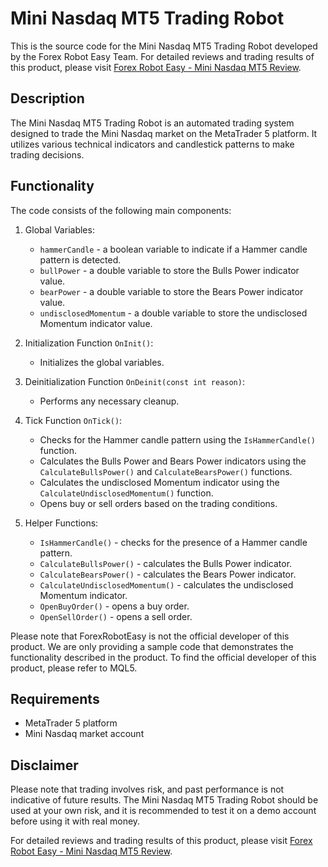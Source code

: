 # Mini Nasdaq MT5 Trading Robot

This is the source code for the Mini Nasdaq MT5 Trading Robot developed by the Forex Robot Easy Team. For detailed reviews and trading results of this product, please visit [Forex Robot Easy - Mini Nasdaq MT5 Review](https://forexroboteasy.com/forex-robot-review/mini-nasdaq-mt5-review-reliable-forex-software-with-high-profit-potential/).

## Description

The Mini Nasdaq MT5 Trading Robot is an automated trading system designed to trade the Mini Nasdaq market on the MetaTrader 5 platform. It utilizes various technical indicators and candlestick patterns to make trading decisions.

## Functionality

The code consists of the following main components:

1. Global Variables: 
   - `hammerCandle` - a boolean variable to indicate if a Hammer candle pattern is detected.
   - `bullPower` - a double variable to store the Bulls Power indicator value.
   - `bearPower` - a double variable to store the Bears Power indicator value.
   - `undisclosedMomentum` - a double variable to store the undisclosed Momentum indicator value.

2. Initialization Function `OnInit()`:
   - Initializes the global variables.

3. Deinitialization Function `OnDeinit(const int reason)`:
   - Performs any necessary cleanup.

4. Tick Function `OnTick()`:
   - Checks for the Hammer candle pattern using the `IsHammerCandle()` function.
   - Calculates the Bulls Power and Bears Power indicators using the `CalculateBullsPower()` and `CalculateBearsPower()` functions.
   - Calculates the undisclosed Momentum indicator using the `CalculateUndisclosedMomentum()` function.
   - Opens buy or sell orders based on the trading conditions.

5. Helper Functions:
   - `IsHammerCandle()` - checks for the presence of a Hammer candle pattern.
   - `CalculateBullsPower()` - calculates the Bulls Power indicator.
   - `CalculateBearsPower()` - calculates the Bears Power indicator.
   - `CalculateUndisclosedMomentum()` - calculates the undisclosed Momentum indicator.
   - `OpenBuyOrder()` - opens a buy order.
   - `OpenSellOrder()` - opens a sell order.

Please note that ForexRobotEasy is not the official developer of this product. We are only providing a sample code that demonstrates the functionality described in the product. To find the official developer of this product, please refer to MQL5.

## Requirements

- MetaTrader 5 platform
- Mini Nasdaq market account

## Disclaimer

Please note that trading involves risk, and past performance is not indicative of future results. The Mini Nasdaq MT5 Trading Robot should be used at your own risk, and it is recommended to test it on a demo account before using it with real money.

For detailed reviews and trading results of this product, please visit [Forex Robot Easy - Mini Nasdaq MT5 Review](https://forexroboteasy.com/forex-robot-review/mini-nasdaq-mt5-review-reliable-forex-software-with-high-profit-potential/).
